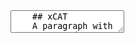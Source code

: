 <section data-markdown>
  <textarea data-template>
    ## xCAT
    A paragraph with some text and a [link](http://hakim.se).
    ---
    ## Architecture
    ---
    ## Management Node
    ---
  </textarea>
</section>